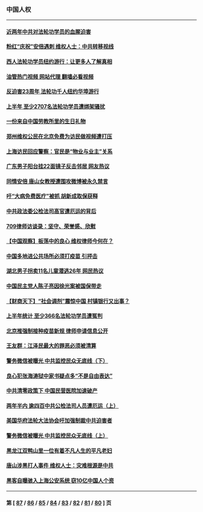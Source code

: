 ### 中国人权
---
#### [近两年中共对法轮功学员的血腥迫害](../../pages/ncid278/n13778445.md?07130445) 
#### [粉红“庆祝”安倍遇刺 维权人士：中共转移视线](../../pages/ncid278/n13778704.md?07130445) 
#### [西人法轮功学员纽约游行：让更多人了解真相](../../pages/ncid278/n13778030.md?07130445) 
#### [油管热门视频 网站代理 翻墙必看视频](http://209.222.30.114:81/youtube.html?07130445)
#### [反迫害23周年 法轮功千人纽约华埠游行](../../pages/ncid278/n13777927.md?07130445) 
#### [上半年 至少2707名法轮功学员遭绑架骚扰](../../pages/ncid278/n13776397.md?07130445) 
#### [一份来自中国劳教所里的生日礼物](../../pages/ncid278/n13777122.md?07130445) 
#### [郑州维权公民在北京免费为访民做视频遭打压](../../pages/ncid278/n13777238.md?07130445) 
#### [上海访民回应警察：官民是“物业与业主”关系](../../pages/ncid278/n13777046.md?07130445) 
#### [广东男子阳台挂22面镜子反击邻居 网友热议](../../pages/ncid278/n13777031.md?07130445) 
#### [同情安倍 唐山女教授遭围攻微博被永久禁言](../../pages/ncid278/n13776964.md?07130445) 
#### [吁“大病免费医疗”被抓  胡新成取保获释](../../pages/ncid278/n13776806.md?07130445) 
#### [中共政法委公检法司高官遭厄运的背后](../../pages/ncid278/n13774880.md?07130445) 
#### [709律师访谈录：坚守、荣誉感、欣慰](../../pages/ncid278/n13776376.md?07130445) 
#### [【中国观察】板荡中的良心 维权律师今何在？](../../pages/ncid278/n13775584.md?07130445) 
#### [中国多地进公共场所必须打疫苗 引抨击](../../pages/ncid278/n13776384.md?07130445) 
#### [湖北男子拐卖11名儿童潜逃26年 网民热议](../../pages/ncid278/n13776304.md?07130445) 
#### [中国民主党人陈子亮因徐光案被国保带走](../../pages/ncid278/n13776286.md?07130445) 
#### [【财商天下】“社会调剂”震惊中国 村镇银行又出事？](../../pages/ncid278/n13775860.md?07130445) 
#### [上半年统计 至少366名法轮功学员遭冤判](../../pages/ncid278/n13775603.md?07130445) 
#### [北京推强制接种疫苗新规 律师申请信息公开](../../pages/ncid278/n13775519.md?07130445) 
#### [王友群：江泽民最大的罪恶必须被清算](../../pages/ncid278/n13775167.md?07130445) 
#### [警务微信被曝光 中共监控民众无底线（下）](../../pages/ncid278/n13774421.md?07130445) 
#### [良心犯张海涛狱中家书疑点多“不是自由表达”](../../pages/ncid278/n13775029.md?07130445) 
#### [中共清零政策下 中国民营医院加速破产](../../pages/ncid278/n13774881.md?07130445) 
#### [两年半内 逾四百中共公检法司人员遭厄运（上）](../../pages/ncid278/n13767733.md?07130445) 
#### [美国华府法轮大法协会吁加强制裁中共迫害者](../../pages/ncid278/n13774396.md?07130445) 
#### [警务微信被曝光 中共监控民众无底线（上）](../../pages/ncid278/n13774420.md?07130445) 
#### [黑龙江双鸭山里一位有着不凡人生的平凡老妇](../../pages/ncid278/n13774224.md?07130445) 
#### [唐山涉黑打人事件 维权人士：灾难根源是中共](../../pages/ncid278/n13773534.md?07130445) 
#### [黑客自曝骇入上海公安系统 窃10亿中国人个资](../../pages/ncid278/n13773395.md?07130445) 

---
#### 第 [ [87](./87.md?07130445) / [86](./86.md?07130445) / [85](./85.md?07130445) / [84](./84.md?07130445) / [83](./83.md?07130445) / [82](./82.md?07130445) / [81](./81.md?07130445) / [80](./80.md?07130445) ] 页
